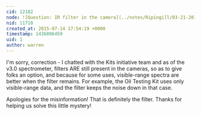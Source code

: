 ```yaml
---
cid: 12182
node: ![Question: IR filter in the camera](../notes/Ripingill/03-21-2015/question-ir-filter-in-the-camera)
nid: 11710
created_at: 2015-07-14 17:54:19 +0000
timestamp: 1436896459
uid: 1
author: warren
---
```


I'm sorry, correction - I chatted with the Kits initiative team and as of the v3.0 spectrometer, filters ARE still present in the cameras, so as to give folks an option, and because for some uses, visible-range spectra are better when the filter remains. For example, the Oil Testing Kit uses only visible-range data, and the filter keeps the noise down in that case. 

Apologies for the misinformation! That is definitely the filter. Thanks for helping us solve this little mystery!